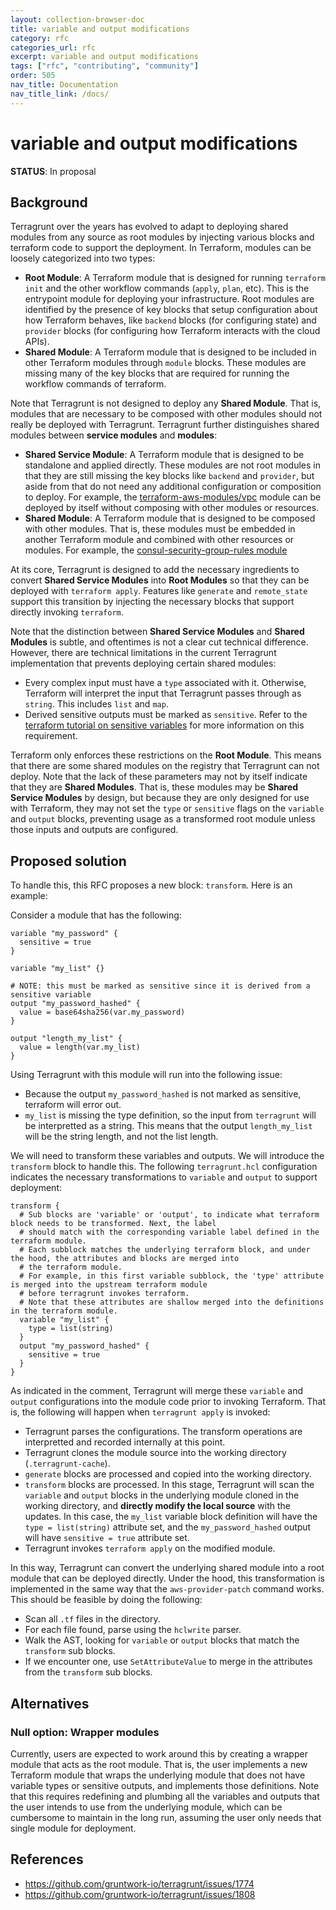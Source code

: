 ```yaml
---
layout: collection-browser-doc
title: variable and output modifications
category: rfc
categories_url: rfc
excerpt: variable and output modifications
tags: ["rfc", "contributing", "community"]
order: 505
nav_title: Documentation
nav_title_link: /docs/
---
```


# variable and output modifications

**STATUS**: In proposal


## Background

Terragrunt over the years has evolved to adapt to deploying shared modules from any source as root modules by injecting
various blocks and terraform code to support the deployment. In Terraform, modules can be loosely categorized into two types:

* **Root Module**: A Terraform module that is designed for running `terraform init` and the other workflow commands
  (`apply`, `plan`, etc). This is the entrypoint module for deploying your infrastructure. Root modules are identified
  by the presence of key blocks that setup configuration about how Terraform behaves, like `backend` blocks (for
  configuring state) and `provider` blocks (for configuring how Terraform interacts with the cloud APIs).
* **Shared Module**: A Terraform module that is designed to be included in other Terraform modules through `module`
  blocks. These modules are missing many of the key blocks that are required for running the workflow commands of
  terraform.

Note that Terragrunt is not designed to deploy any **Shared Module**. That is, modules that are necessary to be composed
with other modules should not really be deployed with Terragrunt. Terragrunt further distinguishes shared modules
between **service modules** and **modules**:

* **Shared Service Module**: A Terraform module that is designed to be standalone and applied directly. These modules
  are not root modules in that they are still missing the key blocks like `backend` and `provider`, but aside from that
  do not need any additional configuration or composition to deploy. For example, the
  [terraform-aws-modules/vpc](https://registry.terraform.io/modules/terraform-aws-modules/vpc/aws/latest) module can be
  deployed by itself without composing with other modules or resources.
* **Shared Module**: A Terraform module that is designed to be composed with other modules. That is, these modules must
  be embedded in another Terraform module and combined with other resources or modules. For example, the
  [consul-security-group-rules
  module](https://registry.terraform.io/modules/hashicorp/consul/aws/latest/submodules/consul-security-group-rules)

At its core, Terragrunt is designed to add the necessary ingredients to convert **Shared Service Modules** into **Root
Modules** so that they can be deployed with `terraform apply`. Features like `generate` and `remote_state` support this
transition by injecting the necessary blocks that support directly invoking `terraform`.

Note that the distinction between **Shared Service Modules** and **Shared Modules** is subtle, and oftentimes is not a
clear cut technical difference. However, there are technical limitations in the current Terragrunt implementation that
prevents deploying certain shared modules:

- Every complex input must have a `type` associated with it. Otherwise, Terraform will interpret the input that
  Terragrunt passes through as `string`. This includes `list` and `map`.
- Derived sensitive outputs must be marked as `sensitive`. Refer to the [terraform tutorial on sensitive
  variables](https://learn.hashicorp.com/tutorials/terraform/sensitive-variables#reference-sensitive-variables) for more
  information on this requirement.

Terraform only enforces these restrictions on the **Root Module**. This means that there are some shared modules on the
registry that Terragrunt can not deploy. Note that the lack of these parameters may not by itself indicate that they are
**Shared Modules**. That is, these modules may be **Shared Service Modules** by design, but because they are
only designed for use with Terraform, they may not set the `type` or `sensitive` flags on the `variable` and `output`
blocks, preventing usage as a transformed root module unless those inputs and outputs are configured.


## Proposed solution

To handle this, this RFC proposes a new block: `transform`. Here is an example:

Consider a module that has the following:

```hcl
variable "my_password" {
  sensitive = true
}

variable "my_list" {}

# NOTE: this must be marked as sensitive since it is derived from a sensitive variable
output "my_password_hashed" {
  value = base64sha256(var.my_password)
}

output "length_my_list" {
  value = length(var.my_list)
}
```

Using Terragrunt with this module will run into the following issue:

- Because the output `my_password_hashed` is not marked as sensitive, terraform will error out.
- `my_list` is missing the type definition, so the input from `terragrunt` will be interpretted as a string. This means
  that the output `length_my_list` will be the string length, and not the list length.

We will need to transform these variables and outputs. We will introduce the `transform` block to handle this. The
following `terragrunt.hcl` configuration indicates the necessary transformations to `variable` and `output` to support
deployment:

```hcl
transform {
  # Sub blocks are 'variable' or 'output', to indicate what terraform block needs to be transformed. Next, the label
  # should match with the corresponding variable label defined in the terraform module.
  # Each subblock matches the underlying terraform block, and under the hood, the attributes and blocks are merged into
  # the terraform module.
  # For example, in this first variable subblock, the 'type' attribute is merged into the upstream terraform module
  # before terragrunt invokes terraform.
  # Note that these attributes are shallow merged into the definitions in the terraform module.
  variable "my_list" {
    type = list(string)
  }
  output "my_password_hashed" {
    sensitive = true
  }
}
```

As indicated in the comment, Terragrunt will merge these `variable` and `output` configurations into the module code
prior to invoking Terraform. That is, the following will happen when `terragrunt apply` is invoked:

- Terragrunt parses the configurations. The transform operations are interpretted and recorded internally at this point.
- Terragrunt clones the module source into the working directory (`.terragrunt-cache`).
- `generate` blocks are processed and copied into the working directory.
- `transform` blocks are processed. In this stage, Terragrunt will scan the `variable` and `output` blocks in the
  underlying module cloned in the working directory, and **directly modify the local source** with the updates. In this
  case, the `my_list` variable block definition will have the `type = list(string)` attribute set, and the
  `my_password_hashed` output will have `sensitive = true` attribute set.
- Terragrunt invokes `terraform apply` on the modified module.

In this way, Terragrunt can convert the underlying shared module into a root module that can be deployed directly.
Under the hood, this transformation is implemented in the same way that the `aws-provider-patch` command works. This
should be feasible by doing the following:

- Scan all `.tf` files in the directory.
- For each file found, parse using the `hclwrite` parser.
- Walk the AST, looking for `variable` or `output` blocks that match the `transform` sub blocks.
- If we encounter one, use `SetAttributeValue` to merge in the attributes from the `transform` sub blocks.


## Alternatives

### Null option: Wrapper modules

Currently, users are expected to work around this by creating a wrapper module that acts as the root module. That is,
the user implements a new Terraform module that wraps the underlying module that does not have variable types or
sensitive outputs, and implements those definitions. Note that this requires redefining and plumbing all the variables
and outputs that the user intends to use from the underlying module, which can be cumbersome to maintain in the long
run, assuming the user only needs that single module for deployment.


## References

- https://github.com/gruntwork-io/terragrunt/issues/1774
- https://github.com/gruntwork-io/terragrunt/issues/1808
